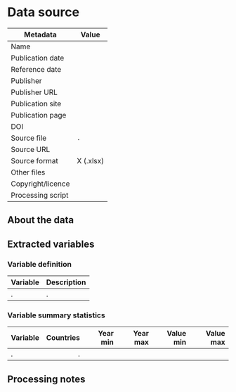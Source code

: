# Data source

Metadata | Value
--- | ---
Name | 
Publication date | 
Reference date | 
Publisher | 
Publisher URL | 
Publication site | 
Publication page | 
DOI | 
Source file | `.`
Source URL | 
Source format | X (.xlsx)
Other files | 
Copyright/licence | 
Processing script | 

## About the data


## Extracted variables

### Variable definition

Variable | Description
--- | ---
. | .

### Variable summary statistics

Variable | Countries | Year min | Year max | Value min | Value max
--- | ---: | ---: | ---: | ---: | ---:
. | .

## Processing notes

